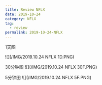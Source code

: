 ```yaml
---
title: Review NFLX
date: 2019-10-24
category: NFLX
tag:
  - review
permalink: 2019-10-24-NFLX
---
```

1天图

![](/IMG/2019.10.24 NFLX 1D.PNG)

30分钟图
![](/IMG/2019.10.24 NFLX 30F.PNG)

5分钟图
![](/IMG/2019.10.24 NFLX 5F.PNG)
